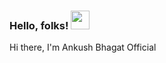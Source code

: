 ### Hello, folks! <img src="https://user-images.githubusercontent.com/74892618/104591240-67b41080-5692-11eb-856d-5f9041f62681.gif" width="30px">

<link rel="stylesheet" href="https://raw.githubusercontent.com/ankushbhagatofficial/ankushbhagatofficial/master/style.css">
<div class="gradient">Hi there, I'm Ankush Bhagat Official</div>


<!--
**ankushbhagatofficial/ankushbhagatofficial** is a ✨ _special_ ✨ repository because its `README.md` (this file) appears on your GitHub profile.

Here are some ideas to get you started:

- 🔭 I’m currently working on ...
- 🌱 I’m currently learning ...
- 👯 I’m looking to collaborate on ...
- 🤔 I’m looking for help with ...
- 💬 Ask me about ...
- 📫 How to reach me: ...
- 😄 Pronouns: ...
- ⚡ Fun fact: ...
-->
